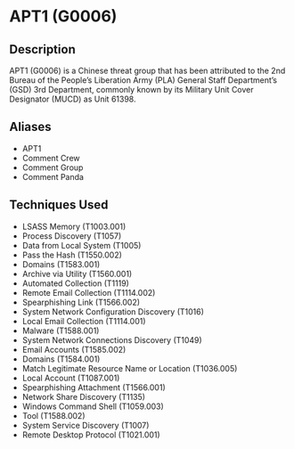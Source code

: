# APT1 (G0006)

## Description
APT1 (G0006) is a Chinese threat group that has been attributed to the 2nd Bureau of the People’s Liberation Army (PLA) General Staff Department’s (GSD) 3rd Department, commonly known by its Military Unit Cover Designator (MUCD) as Unit 61398. 

## Aliases
- APT1
- Comment Crew
- Comment Group
- Comment Panda

## Techniques Used
- LSASS Memory (T1003.001)
- Process Discovery (T1057)
- Data from Local System (T1005)
- Pass the Hash (T1550.002)
- Domains (T1583.001)
- Archive via Utility (T1560.001)
- Automated Collection (T1119)
- Remote Email Collection (T1114.002)
- Spearphishing Link (T1566.002)
- System Network Configuration Discovery (T1016)
- Local Email Collection (T1114.001)
- Malware (T1588.001)
- System Network Connections Discovery (T1049)
- Email Accounts (T1585.002)
- Domains (T1584.001)
- Match Legitimate Resource Name or Location (T1036.005)
- Local Account (T1087.001)
- Spearphishing Attachment (T1566.001)
- Network Share Discovery (T1135)
- Windows Command Shell (T1059.003)
- Tool (T1588.002)
- System Service Discovery (T1007)
- Remote Desktop Protocol (T1021.001)
